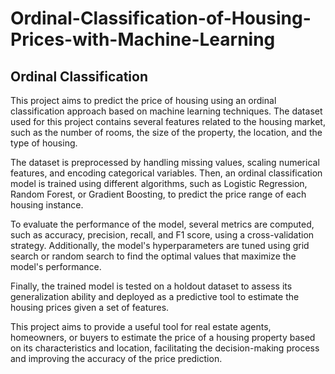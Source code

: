 # Ordinal-Classification-of-Housing-Prices-with-Machine-Learning
## Ordinal Classification

This project aims to predict the price of housing using an ordinal classification approach based on machine learning techniques. The dataset used for this project contains several features related to the housing market, such as the number of rooms, the size of the property, the location, and the type of housing.

The dataset is preprocessed by handling missing values, scaling numerical features, and encoding categorical variables. Then, an ordinal classification model is trained using different algorithms, such as Logistic Regression, Random Forest, or Gradient Boosting, to predict the price range of each housing instance.

To evaluate the performance of the model, several metrics are computed, such as accuracy, precision, recall, and F1 score, using a cross-validation strategy. Additionally, the model's hyperparameters are tuned using grid search or random search to find the optimal values that maximize the model's performance.

Finally, the trained model is tested on a holdout dataset to assess its generalization ability and deployed as a predictive tool to estimate the housing prices given a set of features.

This project aims to provide a useful tool for real estate agents, homeowners, or buyers to estimate the price of a housing property based on its characteristics and location, facilitating the decision-making process and improving the accuracy of the price prediction.
